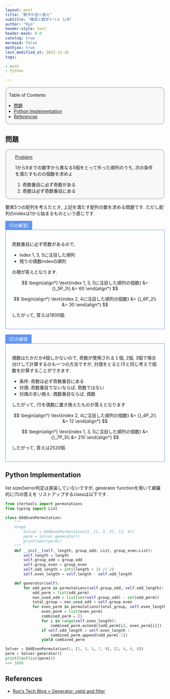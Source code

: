 ```yaml
---
layout: post
title: "数字の並べ替え"
subtitle: "確率と数学ドリル 1/N"
author: "Ryo"
header-style: text
header-mask: 0.0
catelog: true
mermaid: false
mathjax: true
last_modified_at: 2023-12-16
tags:

- math
- Python

---
```


<div style='border-radius: 1em; border-style:solid; border-color:#D3D3D3; background-color:#F8F8F8'>

<p class="h4">&nbsp;&nbsp;Table of Contents</p>

<!-- START doctoc generated TOC please keep comment here to allow auto update -->
<!-- DON'T EDIT THIS SECTION, INSTEAD RE-RUN doctoc TO UPDATE -->

- [問題](#%E5%95%8F%E9%A1%8C)
- [Python Implementation](#python-implementation)
- [References](#references)

<!-- END doctoc generated TOC please keep comment here to allow auto update -->


</div>


## 問題

<div style='padding-left: 2em; padding-right: 2em; border-radius: 1em; border-style:solid; border-color:#D3D3D3; background-color:#F8F8F8'>
<p class="h4"><ins>Problem</ins></p>

1から9までの数字から異なる5個をとって作った順列のうち, 次の条件を満たすものの個数を求めよ

1. 奇数番目に必ず奇数がある
2. 奇数は必ず奇数番目にある

</div>

要素5つの配列を考えたとき, 上記を満たす配列の数を求める問題です. ただし配列のindexは1から始まるものという感じです.

<div style="display: inline-block; background: #6495ED;; border: 1px solid #6495ED; padding: 3px 10px;color:#FFFFFF"><span >(1)の解答]</span>
</div>

<div style="border: 1px solid #6495ED; font-size: 100%; padding: 20px;">

奇数番目に必ず奇数があるので, 

- index 1, 3, 5に注目した順列
- 残りの偶数indexの順列

の積が答えとなります. 


$$
\begin{align*}
\text{index 1, 3, 5に注目した順列の個数} &= {}_5P_3\\
&= 60
\end{align*}
$$

$$
\begin{align*}
\text{index 2, 4に注目した順列の個数} &= {}_6P_2\\
&= 30
\end{align*}
$$

したがって, 答えは$1800$個.

</div>

<br>

<div style="display: inline-block; background: #6495ED;; border: 1px solid #6495ED; padding: 3px 10px;color:#FFFFFF"><span >(2)の解答</span>
</div>

<div style="border: 1px solid #6495ED; font-size: 100%; padding: 20px;">

偶数はたかだか4個しかないので, 奇数が使用される１個, 2個, 3個で場合分けして計算するのも一つの方法ですが, 対偶をとると(1)と同じ考えで個数を計算することができます.

- 条件: 奇数は必ず奇数番目にある
- 対偶: 奇数番目でないならば, 奇数ではない
- 対偶の言い換え: 偶数番目ならば, 偶数


したがって, (1)を偶数に置き換えたものが答えとなります


$$
\begin{align*}
\text{index 2, 4に注目した順列の個数} &= {}_4P_2\\
&= 12
\end{align*}
$$

$$
\begin{align*}
\text{index 1, 3, 5に注目した順列の個数} &= {}_7P_3\\
&= 210
\end{align*}
$$

したがって, 答えは$2520$個.

</div>

## Python Implementation

list sizeのerror判定は実装していないですが, generator functionを用いて網羅的に(1)の答えを
リストアップするclassは以下です.

```python
from itertools import permutations
from typing import List

class OddEvenPermutation:
    """
    Usage
        Solver = OddEvenPermutation(5, [1, 3, 5], [2, 4])
        perm = Solver.generator()
        print(next(perm))
    """
    def __init__(self, length, group_odd: List, group_even:List):
        self.length = length
        self.group_odd = group_odd
        self.group_even = group_even
        self.odd_length = int((length + 1) // 2)
        self.even_length = self.length - self.odd_length

    def generator(self):
        for odd_perm in permutations(self.group_odd, self.odd_length):
            odd_perm = list(odd_perm)
            non_used_odd = list(set(self.group_odd) - set(odd_perm))
            total_group = non_used_odd + self.group_even
            for even_perm in permutations(total_group, self.even_length):
                even_perm = list(even_perm)
                combined_perm = []
                for i in range(self.even_length):
                    combined_perm.extend([odd_perm[i], even_perm[i]])
                if self.odd_length > self.even_length :
                    combined_perm.append(odd_perm[-1])
                yield combined_perm

Solver = OddEvenPermutation(5, [1, 3, 5, 7, 9], [2, 4, 6, 8])
perm = Solver.generator()
print(len(list(perm)))
>>> 1800
```

References
------------

- [Ryo's Tech Blog > Generator: yield and filter](https://ryonakagami.github.io/2021/09/02/Python-generator/)
